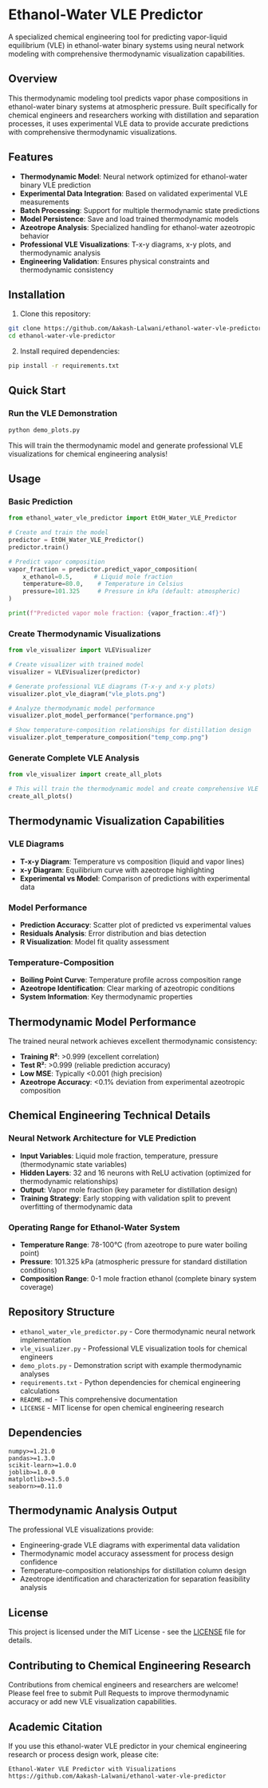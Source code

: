 # Ethanol-Water VLE Predictor

A specialized chemical engineering tool for predicting vapor-liquid equilibrium (VLE) in ethanol-water binary systems using neural network modeling with comprehensive thermodynamic visualization capabilities.

## Overview

This thermodynamic modeling tool predicts vapor phase compositions in ethanol-water binary systems at atmospheric pressure. Built specifically for chemical engineers and researchers working with distillation and separation processes, it uses experimental VLE data to provide accurate predictions with comprehensive thermodynamic visualizations.

## Features

- **Thermodynamic Model**: Neural network optimized for ethanol-water binary VLE prediction
- **Experimental Data Integration**: Based on validated experimental VLE measurements
- **Batch Processing**: Support for multiple thermodynamic state predictions
- **Model Persistence**: Save and load trained thermodynamic models
- **Azeotrope Analysis**: Specialized handling for ethanol-water azeotropic behavior
- **Professional VLE Visualizations**: T-x-y diagrams, x-y plots, and thermodynamic analysis
- **Engineering Validation**: Ensures physical constraints and thermodynamic consistency

## Installation

1. Clone this repository:
```bash
git clone https://github.com/Aakash-Lalwani/ethanol-water-vle-predictor.git
cd ethanol-water-vle-predictor
```

2. Install required dependencies:
```bash
pip install -r requirements.txt
```

## Quick Start

### Run the VLE Demonstration
```bash
python demo_plots.py
```

This will train the thermodynamic model and generate professional VLE visualizations for chemical engineering analysis!

## Usage

### Basic Prediction

```python
from ethanol_water_vle_predictor import EtOH_Water_VLE_Predictor

# Create and train the model
predictor = EtOH_Water_VLE_Predictor()
predictor.train()

# Predict vapor composition
vapor_fraction = predictor.predict_vapor_composition(
    x_ethanol=0.5,      # Liquid mole fraction
    temperature=80.0,    # Temperature in Celsius
    pressure=101.325     # Pressure in kPa (default: atmospheric)
)

print(f"Predicted vapor mole fraction: {vapor_fraction:.4f}")
```

### Create Thermodynamic Visualizations

```python
from vle_visualizer import VLEVisualizer

# Create visualizer with trained model
visualizer = VLEVisualizer(predictor)

# Generate professional VLE diagrams (T-x-y and x-y plots)
visualizer.plot_vle_diagram("vle_plots.png")

# Analyze thermodynamic model performance
visualizer.plot_model_performance("performance.png")

# Show temperature-composition relationships for distillation design
visualizer.plot_temperature_composition("temp_comp.png")
```

### Generate Complete VLE Analysis

```python
from vle_visualizer import create_all_plots

# This will train the thermodynamic model and create comprehensive VLE analysis
create_all_plots()
```

## Thermodynamic Visualization Capabilities

###  VLE Diagrams
- **T-x-y Diagram**: Temperature vs composition (liquid and vapor lines)
- **x-y Diagram**: Equilibrium curve with azeotrope highlighting
- **Experimental vs Model**: Comparison of predictions with experimental data

###  Model Performance
- **Prediction Accuracy**: Scatter plot of predicted vs experimental values
- **Residuals Analysis**: Error distribution and bias detection
- **R Visualization**: Model fit quality assessment

###  Temperature-Composition
- **Boiling Point Curve**: Temperature profile across composition range
- **Azeotrope Identification**: Clear marking of azeotropic conditions
- **System Information**: Key thermodynamic properties

## Thermodynamic Model Performance

The trained neural network achieves excellent thermodynamic consistency:
- **Training R²**: >0.999 (excellent correlation)
- **Test R²**: >0.999 (reliable prediction accuracy)
- **Low MSE**: Typically <0.001 (high precision)
- **Azeotrope Accuracy**: <0.1% deviation from experimental azeotropic composition

## Chemical Engineering Technical Details

### Neural Network Architecture for VLE Prediction
- **Input Variables**: Liquid mole fraction, temperature, pressure (thermodynamic state variables)
- **Hidden Layers**: 32 and 16 neurons with ReLU activation (optimized for thermodynamic relationships)
- **Output**: Vapor mole fraction (key parameter for distillation design)
- **Training Strategy**: Early stopping with validation split to prevent overfitting of thermodynamic data

### Operating Range for Ethanol-Water System
- **Temperature Range**: 78-100°C (from azeotrope to pure water boiling point)
- **Pressure**: 101.325 kPa (atmospheric pressure for standard distillation conditions)
- **Composition Range**: 0-1 mole fraction ethanol (complete binary system coverage)

## Repository Structure

- `ethanol_water_vle_predictor.py` - Core thermodynamic neural network implementation
- `vle_visualizer.py` - Professional VLE visualization tools for chemical engineers
- `demo_plots.py` - Demonstration script with example thermodynamic analyses
- `requirements.txt` - Python dependencies for chemical engineering calculations
- `README.md` - This comprehensive documentation
- `LICENSE` - MIT license for open chemical engineering research

## Dependencies

```
numpy>=1.21.0
pandas>=1.3.0
scikit-learn>=1.0.0
joblib>=1.0.0
matplotlib>=3.5.0
seaborn>=0.11.0
```

## Thermodynamic Analysis Output

The professional VLE visualizations provide:
- Engineering-grade VLE diagrams with experimental data validation
- Thermodynamic model accuracy assessment for process design confidence
- Temperature-composition relationships for distillation column design
- Azeotrope identification and characterization for separation feasibility analysis

## License

This project is licensed under the MIT License - see the [LICENSE](LICENSE) file for details.

## Contributing to Chemical Engineering Research

Contributions from chemical engineers and researchers are welcome! Please feel free to submit Pull Requests to improve thermodynamic accuracy or add new VLE visualization capabilities.

## Academic Citation

If you use this ethanol-water VLE predictor in your chemical engineering research or process design work, please cite:

```
Ethanol-Water VLE Predictor with Visualizations
https://github.com/Aakash-Lalwani/ethanol-water-vle-predictor
```
